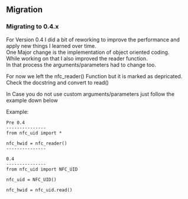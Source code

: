 ## Migration

### Migrating to 0.4.x
For Version 0.4 I did a bit of reworking to improve the performance and apply new things I learned over time.<br>
One Major change is the implementation of object oriented coding.<br>
While working on that I also improved the reader function.<br>
In that process the arguments/parameters had to change too.<br>

For now we left the nfc_reader() Function but it is marked as depricated.<br> 
Check the docstring and convert to read() <br>

In Case you do not use custom arguments/parameters just follow the example down below

Example:<br>

    Pre 0.4
    ---------------
    from nfc_uid import *

    nfc_hwid = nfc_reader()
    ---------------

    0.4
    ---------------
    from nfc_uid import NFC_UID

    nfc_uid = NFC_UID()

    nfc_hwid = nfc_uid.read()
    
